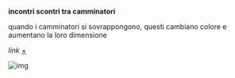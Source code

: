 
**incontri scontri tra camminatori**

quando i camminatori si sovrappongono, questi cambiano colore e aumentano la loro dimensione

_link_ [+](https://editor.p5js.org/peterbaru/full/puHZU7ABI)

![img](https://raw.githubusercontent.com/peterbaru/archive/master/peterbaru/Esercizi/camminatori%20incontriscontri/img.png)

